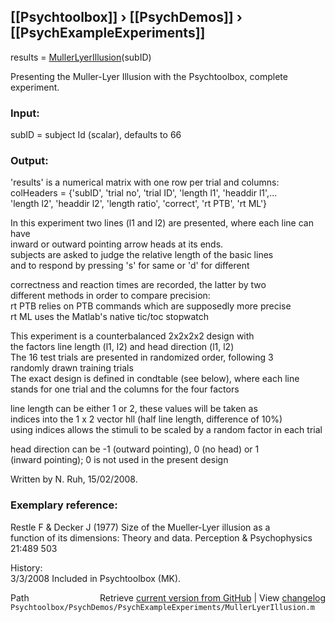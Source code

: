 ## [[Psychtoolbox]] &#8250; [[PsychDemos]] &#8250; [[PsychExampleExperiments]]

results = [MullerLyerIllusion](MullerLyerIllusion)(subID)  
  
Presenting the Muller-Lyer Illusion with the Psychtoolbox, complete experiment.  
  
### Input:  
  
  subID = subject Id (scalar), defaults to 66  
  
### Output:  
  
  'results' is a numerical matrix with one row per trial and columns:  
  colHeaders = {'subID', 'trial no', 'trial ID', 'length l1', 'headdir l1',...  
  'length l2', 'headdir l2', 'length ratio', 'correct', 'rt PTB', 'rt ML'}  
  
In this experiment two lines (l1 and l2) are presented, where each line can have   
inward or outward pointing arrow heads at its ends.    
subjects are asked to judge the relative length of the basic lines  
and to respond by pressing 's' for same or 'd' for different  
  
correctness and reaction times are recorded, the latter by two  
different methods in order to compare precision:  
  rt PTB relies on PTB commands which are supposedly more precise  
  rt ML uses the Matlab's native tic/toc stopwatch  
  
This experiment is a counterbalanced 2x2x2x2 design with  
the factors line length (l1, l2) and head direction (l1, l2)  
  The 16 test trials are presented in randomized order, following 3  
randomly drawn training trials  
  The exact design is defined in condtable (see below), where each line  
stands for one trial and the columns for the four factors  
  
line length can be either 1 or 2, these values will be taken as  
indices into the 1 x 2 vector hll (half line length, difference of 10%)  
using indices allows the stimuli to be scaled by a random factor in each trial  
  
head direction can be -1 (outward pointing), 0 (no head) or 1  
(inward pointing); 0 is not used in the present design  
  
  
Written by N. Ruh, 15/02/2008.  
  
### Exemplary reference:  
  
  Restle F & Decker J (1977) Size of the Mueller-Lyer illusion as a  
  function of its dimensions: Theory and data. Perception & Psychophysics 21:489 503  
  
History:  
3/3/2008  Included in Psychtoolbox (MK).  




<div class="code_header" style="text-align:right;">
  <span style="float:left;">Path&nbsp;&nbsp;</span> <span class="counter">Retrieve <a href=
  "https://raw.github.com/Psychtoolbox-3/Psychtoolbox-3/beta/Psychtoolbox/PsychDemos/PsychExampleExperiments/MullerLyerIllusion.m">current version from GitHub</a> | View <a href=
  "https://github.com/Psychtoolbox-3/Psychtoolbox-3/commits/beta/Psychtoolbox/PsychDemos/PsychExampleExperiments/MullerLyerIllusion.m">changelog</a></span>
</div>
<div class="code">
  <code>Psychtoolbox/PsychDemos/PsychExampleExperiments/MullerLyerIllusion.m</code>
</div>

